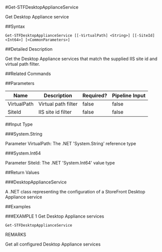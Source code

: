 #Get-STFDesktopApplianceService
Get Desktop Appliance service
##Syntax
```Get-STFDesktopApplianceService [[-VirtualPath] <String>] [[-SiteId] <Int64>] [<CommonParameters>]
```
##Detailed Description
Get the Desktop Appliance services that match the supplied IIS site id and virtual path filter.
##Related Commands
##Parameters
|Name|Description|Required?|Pipeline Input||--|--|--|--||VirtualPath|Virtual path filter|false|false||SiteId|IIS site id filter|false|false|##Input Type
###System.String
Parameter VirtualPath: The .NET 'System.String' reference type
###System.Int64
Parameter SiteId: The .NET 'System.Int64' value type
##Return Values
###DesktopApplianceService
A .NET class representing the configuration of a StoreFront Desktop Appliance service
##Examples
###EXAMPLE 1 Get Desktop Appliance services
```Get-STFDesktopApplianceService
```
REMARKS
Get all configured Desktop Appliance services
